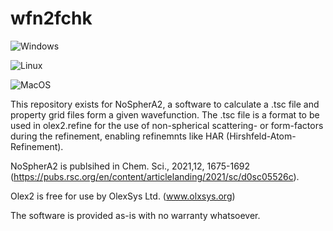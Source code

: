 # wfn2fchk

![Windows](https://github.com/floriankleemiss/wfn2fchk/actions/workflows/c-cpp_windows.yml/badge.svg)

![Linux](https://github.com/floriankleemiss/wfn2fchk/actions/workflows/c-cpp_linux.yml/badge.svg)

![MacOS](https://github.com/floriankleemiss/wfn2fchk/actions/workflows/c-cpp_macos.yml/badge.svg)

This repository exists for NoSpherA2, a software to calculate a .tsc file and property grid files form a given wavefunction. The .tsc file is a format to be used in olex2.refine for the use of non-spherical scattering- or form-factors during the refinement, enabling refinemnts like HAR (Hirshfeld-Atom-Refinement).

NoSpherA2 is publsihed in Chem. Sci., 2021,12, 1675-1692 (https://pubs.rsc.org/en/content/articlelanding/2021/sc/d0sc05526c).

Olex2 is free for use by OlexSys Ltd. (www.olxsys.org)

The software is provided as-is with no warranty whatsoever.
